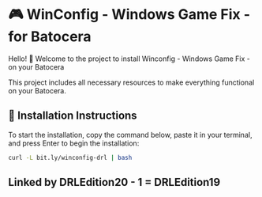 # 🎮 WinConfig - Windows Game Fix - for Batocera

Hello! 👋
Welcome to the project to install Winconfig - Windows Game Fix - on your Batocera

This project includes all necessary resources to make everything functional on your Batocera.

## 🚀 Installation Instructions

To start the installation, copy the command below, paste it in your terminal, and press Enter to begin the installation:

```sh
curl -L bit.ly/winconfig-drl | bash
```

## Linked by DRLEdition20 - 1 = DRLEdition19
